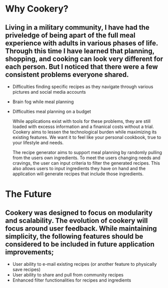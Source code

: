 # Why Cookery?

## Living in a military community, I have had the priveledge of being apart of the full meal experience with adults in various phases of life. Through this time I have learned that planning, shopping, and cooking can look very different for each person. But I noticed that there were a few consistent problems everyone shared. 
- Difficulties finding specific recipes as they navigate through various pictures and social media accounts
- Brain fog while meal planning
- Difficulties meal planning on a budget

  While applications exist with tools for these problems, they are still loaded with excesss information and a finanical costs without a trial. Cookery aims to lessen the technological burden while maximizing its existing features. We want it to feel like your personal cookbook, true to your lifestyle and needs.

  The recipe generator aims to support meal planning by randomly pulling from the users own ingredients. To meet the users changing needs and cravings, the user can input criteria to filter the generated recipes. This also allows users to input ingredients they have on hand and the application will generate recipes that include those ingredients.



# The Future  

## Cookery was designed to focus on modularity and scalability. The evolution of cookery will focus around user feedback. While maintaining simplicity, the following features should be considered to be included in future application improvements;

- User ability to e-mail existing recipes (or another feature to physically save recipes)
- User ability to share and pull from community recipes
- Enhanced filter functionalities for recipes and ingredients

